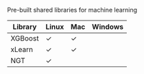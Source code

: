 Pre-built shared libraries for machine learning

Library | Linux | Mac | Windows
--- | --- | --- | ---
XGBoost | ✓ | ✓ |
xLearn | ✓ | ✓ |
NGT | ✓ | |
